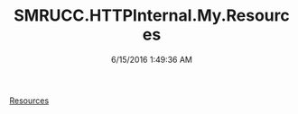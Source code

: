 ﻿---
title: SMRUCC.HTTPInternal.My.Resources
date: 6/15/2016 1:49:36 AM
---

[Resources](T-SMRUCC.HTTPInternal.My.Resources.Resources.html)
